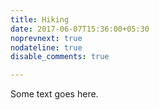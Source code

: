 ```yaml
---
title: Hiking
date: 2017-06-07T15:36:00+05:30
noprevnext: true
nodateline: true
disable_comments: true

---
```


Some text goes here.
